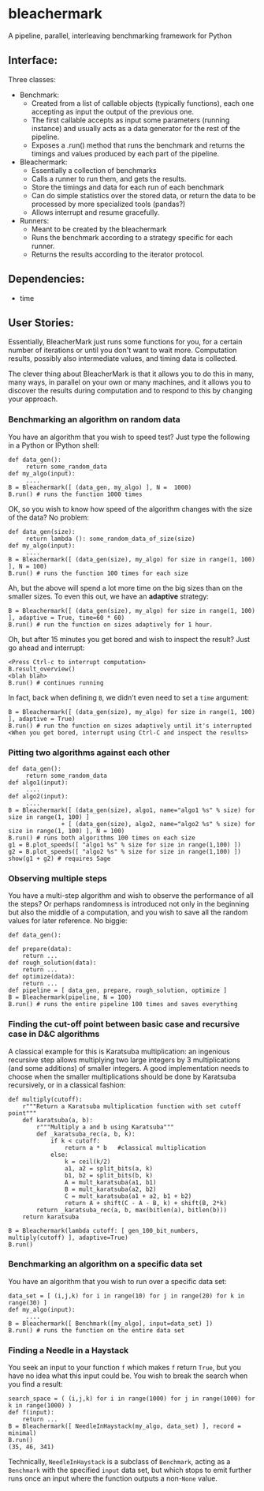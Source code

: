 # bleachermark
A pipeline, parallel, interleaving benchmarking framework for Python

## Interface:

Three classes:

 - Benchmark:
   - Created from a list of callable objects (typically functions), each one accepting as input the output of the previous one.
   - The first callable accepts as input some parameters (running instance) and usually acts as a data generator for the rest of the pipeline.
   - Exposes a .run() method that runs the benchmark and returns the timings and values produced by each part of the pipeline.
 - Bleachermark:
   - Essentially a collection of benchmarks
   - Calls a runner to run them, and gets the results.
   - Store the timings and data for each run of each benchmark
   - Can do simple statistics over the stored data, or return the data to be processed by more specialized tools (pandas?)
   - Allows interrupt and resume gracefully.
 - Runners:
   - Meant to be created by the bleachermark
   - Runs the benchmark according to a strategy specific for each runner.
   - Returns the results according to the iterator protocol.

## Dependencies:

  - time

## User Stories:

Essentially, BleacherMark just runs some functions for you, for a certain number
of iterations or until you don't want to wait more. Computation results,
possibly also intermediate values, and timing data is collected.

The clever thing about BleacherMark is that it allows you to do this in many,
many ways, in parallel on your own or many machines, and it allows you to
discover the results during computation and to respond to this by changing your
approach.


### Benchmarking an algorithm on random data

You have an algorithm that you wish to speed test? Just type the following in a
Python or IPython shell:

    def data_gen():
         return some_random_data
    def my_algo(input):
         ....
    B = Bleachermark([ (data_gen, my_algo) ], N =  1000)
    B.run() # runs the function 1000 times


OK, so you wish to know how speed of the algorithm changes with the size of the
data? No problem:

    def data_gen(size):
         return lambda (): some_random_data_of_size(size)
    def my_algo(input):
         ....
    B = Bleachermark([ (data_gen(size), my_algo) for size in range(1, 100) ], N = 100)
    B.run() # runs the function 100 times for each size


Ah, but the above will spend a lot more time on the big sizes than on the
smaller sizes. To even this out, we have an **adaptive** strategy:

    B = Bleachermark([ (data_gen(size), my_algo) for size in range(1, 100) ], adaptive = True, time=60 * 60)
    B.run() # run the function on sizes adaptively for 1 hour.

Oh, but after 15 minutes you get bored and wish to inspect the result? Just go
ahead and interrupt:

    <Press Ctrl-c to interrupt computation>
    B.result_overview()
    <blah blah>
    B.run() # continues running

In fact, back when defining `B`, we didn't even need to set a `time` argument:

    B = Bleachermark([ (data_gen(size), my_algo) for size in range(1, 100) ], adaptive = True)
    B.run() # run the function on sizes adaptively until it's interrupted
    <When you get bored, interrupt using Ctrl-C and inspect the results>


### Pitting two algorithms against each other

    def data_gen():
         return some_random_data
    def algo1(input):
         ....
    def algo2(input):
         ....
    B = Bleachermark([ (data_gen(size), algo1, name="algo1 %s" % size) for size in range(1, 100) ]
                   + [ (data_gen(size), algo2, name="algo2 %s" % size) for size in range(1, 100) ], N = 100)
    B.run() # runs both algorithms 100 times on each size
    g1 = B.plot_speeds([ "algo1 %s" % size for size in range(1,100) ])
    g2 = B.plot_speeds([ "algo2 %s" % size for size in range(1,100) ])
    show(g1 + g2) # requires Sage


### Observing multiple steps

You have a multi-step algorithm and wish to observe the performance of all the
steps? Or perhaps randomness is introduced not only in the beginning but also
the middle of a computation, and you wish to save all the random values for
later reference. No biggie:

    def data_gen():

    def prepare(data):
        return ...
    def rough_solution(data):
        return ...
    def optimize(data):
        return ...
    def pipeline = [ data_gen, prepare, rough_solution, optimize ]
    B = Bleachermark(pipeline, N = 100)
    B.run() # runs the entire pipeline 100 times and saves everything

 
### Finding the cut-off point between basic case and recursive case in D&C algorithms

A classical example for this is Karatsuba multiplication: an ingenious recursive
step allows multiplying two large integers by 3 multiplications (and some
additions) of smaller integers. A good implementation needs to choose when the
smaller multiplications should be done by Karatsuba recursively, or in a
classical fashion:

    def multiply(cutoff):
        r"""Return a Karatsuba multiplication function with set cutoff point"""
        def karatsuba(a, b):
            r"""Multiply a and b using Karatsuba"""
            def _karatsuba_rec(a, b, k):
                if k < cutoff:
                    return a * b   #classical multiplication
                else:
                    k = ceil(k/2)
                    a1, a2 = split_bits(a, k)
                    b1, b2 = split_bits(b, k)
                    A = mult_karatsuba(a1, b1)
                    B = mult_karatsuba(a2, b2)
                    C = mult_karatsuba(a1 + a2, b1 + b2)
                    return A + shift(C - A - B, k) + shift(B, 2*k)
            return _karatsuba_rec(a, b, max(bitlen(a), bitlen(b)))
        return karatsuba

    B = Bleachermark(lambda cutoff: [ gen_100_bit_numbers, multiply(cutoff) ], adaptive=True)
    B.run()


### Benchmarking an algorithm on a specific data set

You have an algorithm that you wish to run over a specific data set:

    data_set = [ (i,j,k) for i in range(10) for j in range(20) for k in range(30) ]
    def my_algo(input):
         ....
    B = Bleachermark([ Benchmark([my_algo], input=data_set) ])
    B.run() # runs the function on the entire data set





### Finding a Needle in a Haystack

You seek an input to your function `f` which makes `f` return `True`, but you
have no idea what this input could be. You wish to break the search when you
find a result:

    search_space = ( (i,j,k) for i in range(1000) for j in range(1000) for k in range(1000) )
    def f(input):
        return ...
    B = Bleachermark([ NeedleInHaystack(my_algo, data_set) ], record = minimal)
    B.run()
    (35, 46, 341)

Technically, `NeedleInHaystack` is a subclass of `Benchmark`, acting as a
`Benchmark` with the specified `input` data set, but which stops to emit further
runs once an input where the function outputs a non-`None` value.
